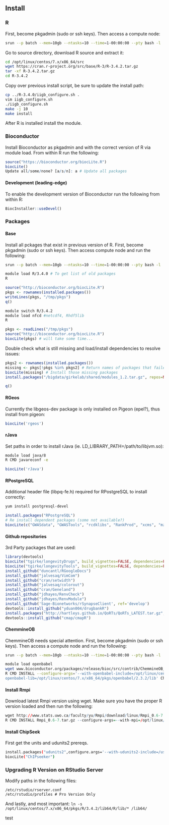 ## Install
### R
First, become pkgadmin (sudo or ssh keys).
Then access a compute node:
```bash
srun --p batch --mem=10gb --ntasks=10 --time=1-00:00:00 --pty bash -l
```

Go to source directory, download R source and extract it:
```bash
cd /opt/linux/centos/7.x/x86_64/src
wget https://cran.r-project.org/src/base/R-3/R-3.4.2.tar.gz
tar -xf R-3.4.2.tar.gz 
cd R-3.4.2
```

Copy over previous install script, be sure to update the install path:
```bash
cp ../R-3.4.0/iigb_configure.sh .
vim iigb_configure.sh
./iigb_configure.sh 
make -j 10
make install
```

After R is installed install the module.

### Bioconductor
Install Bioconductor as pkgadmin and with the correct version of R via module load.
From within R run the following:
```r
source("https://bioconductor.org/biocLite.R")
biocLite()
Update all/some/none? [a/s/n]: a # Update all packages
```
#### Development (leading-edge)
To enable the development version of Bioconductor run the following from within R:
```r
BiocInstaller::useDevel()
```

### Packages
#### Base
Install all pckages that exist in previous version of R.
First, become pkgadmin (sudo or ssh keys).
Then access compute node and run the following:
```bash
srun --p batch --mem=10gb --ntasks=10 --time=1-00:00:00 --pty bash -l

module load R/3.4.0 # To get list of old packages
R
```
```r
source("http://bioconductor.org/biocLite.R")
pkgs <- rownames(installed.packages())
writeLines(pkgs, "/tmp/pkgs")
q()
```
```bash
module switch R/3.4.2
module load nfcd #netcdf4, Rhdf5lib
R
```
```r
pkgs <- readLines("/tmp/pkgs")
source("http://bioconductor.org/biocLite.R")
biocLite(pkgs) # will take some time...
```

Double check what is still missing and load/install dependencies to resolve issues:
```r
pkgs2 <- rownames(installed.packages())
missing <- pkgs[!pkgs %in% pkgs2] # Return names of packages that failed to install
biocLite(missing) # Install those missing packages
install.packages("/bigdata/girkelab/shared/modules_1.2.tar.gz", repos=NULL) # Maintained by Tyler

q()
```

#### RGeos
Currently the libgeos-dev package is only installed on Pigeon (epel?), thus install from pigeon:
```r
biocLite('rgeos')
```

#### rJava
Set paths in order to install rJava (ie. LD_LIBRARY_PATH=/path/to/libjvm.so):
```bash
module load java/8
R CMD javareconf -e 
```
```r
biocLite('rJava')
```

#### RPostgreSQL
Additional header file (libpq-fe.h) required for RPostgreSQL to install correctly:
```bash
yum install postgresql-devel
```
```r
install.packages("RPostgreSQL")
# Re install dependent packages (some not available?)
biocLite(c("GWASdata", "GWASTools", "rcdklibs", "RankProd", "xcms", "mzR", "rgeos", "ncdf4", "rJava"))
```

#### Github repositories
3rd Party packages that are used:
```r
library(devtools)
biocLite("tgirke/longevityDrugs", build_vignettes=FALSE, dependencies=FALSE)
biocLite("tgirke/longevityTools", build_vignettes=FALSE, dependencies=FALSE)
install_github("duncantl/RGoogleDocs")
install_github("jalvesaq/VimCom")
install_github("cran/setwidth")
install_github("jalvesaq/colorout")
install_github("cran/Geneland")
install_github("jdhayes/RenvCheck")
install_github("jdhayes/RenvModule")
install_github('Sage-Bionetworks/rSynapseClient', ref='develop')
devtools::install_github("yduan004/drugbankR")
install.packages("http://hartleys.github.io/QoRTs/QoRTs_LATEST.tar.gz",repos=NULL,type="source")
devtools::install_github("cmap/cmapR")
```

#### ChemmineOB
ChemmineOB needs special attention.
First, become pkgadmin (sudo or ssh keys).
Then access a compute node and run the following:
```bash
srun --p batch --mem=10gb --ntasks=10 --time=1-00:00:00 --pty bash -l

module load openbabel
wget www.bioconductor.org/packages/release/bioc/src/contrib/ChemmineOB_1.14.0.tar.gz
R CMD INSTALL --configure-args='--with-openbabel-include=/opt/linux/centos/7.x/x86_64/pkgs/openbabel/2.3.2/include/openbabel-2.0 --with-
openbabel-lib=/opt/linux/centos/7.x/x86_64/pkgs/openbabel/2.3.2/lib' ChemmineOB_1.16.0.tar.gz
```

#### Install Rmpi
Download latest Rmpi version using wget. Make sure you have the proper R version loaded and then run the following:
```r
wget http://www.stats.uwo.ca/faculty/yu/Rmpi/download/linux/Rmpi_0.6-7.tar.gz
R CMD INSTALL Rmpi_0.6-7.tar.gz --configure-args=--with-mpi=/opt/linux/centos/7.x/x86_64/pkgs/openmpi/2.0.1-slurm-16.05.4/
```

#### Install ChipSeek
First get the units and udunits2 prereqs.
```bash
install.packages("udunits2",configure.args='--with-udunits2-include=/usr/include/udunits2')
biocLite("ChIPseeker")
```


### Upgrading R Version on RStudio Server
Modify paths in the following files:
```
/etc/rstudio/rserver.conf
/etc/rstudio/profiles # Pro Version Only
```

And lastly, and most important:
```ln -s /opt/linux/centos/7.x/x86_64/pkgs/R/3.4.2/lib64/R/lib/* /lib64/```

test
